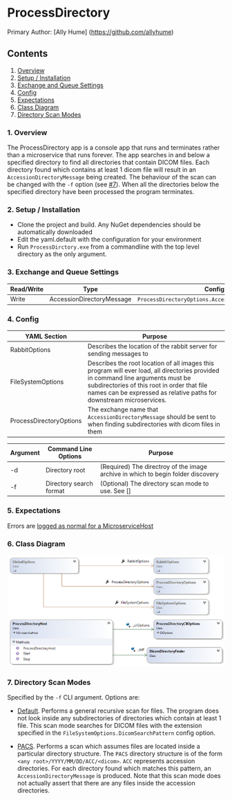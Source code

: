 # ProcessDirectory

Primary Author: [Ally Hume] (https://github.com/allyhume)

## Contents
 1. [Overview](#1-overview)
 2. [Setup / Installation](#2-setup--installation)
 3. [Exchange and Queue Settings](#3-exchange-and-queue-settings)
 4. [Config](#4-config)
 5. [Expectations](#5-expectations)
 6. [Class Diagram](#6-class-diagram)
 7. [Directory Scan Modes](#7-directory-scan-modes)

### 1. Overview
The ProcessDirectory app is a console app that runs and terminates rather than a microservice that runs forever. The app searches in and below a specified directory to find all directories that contain DICOM files. Each directory found which contains at least 1 dicom file will result in an `AccessionDirectoryMessage` being created. The behaviour of the scan can be changed with the `-f` option (see [#7](#7-directory-scan-modes)). When all the directories below the specified directory have been processed the program terminates.

### 2. Setup / Installation
 - Clone the project and build. Any NuGet dependencies should be automatically downloaded
 - Edit the yaml.default with the configuration for your environment
 - Run `ProcessDirctory.exe` from a commandline with the top level directory as the only argument.

### 3. Exchange and Queue Settings
| Read/Write | Type | Config setting |
| ------------- | ------------- |------------- |
| Write | AccessionDirectoryMessage | `ProcessDirectoryOptions.AccessionDirectoryProducerOptions` |

### 4. Config
| YAML Section  | Purpose |
| ------------- | ------------- |
| RabbitOptions | Describes the location of the rabbit server for sending messages to |
| FileSystemOptions | Describes the root location of all images this program will ever load, all directories provided in command line arguments must be subdirectories of this root in order that file names can be expressed as relative paths for downstream microservices. |
| ProcessDirectoryOptions | The exchange name that `AccessionDirectoryMessage` should be sent to when finding subdirectories with dicom files in them |

| Argument | Command Line Options | Purpose |
| ------------- | ------------- | ------------- |
|-d| Directory root | (Required) The directroy of the image archive in which to begin folder discovery |
|-f| Directory search format |(Optional) The directory scan mode to use. See [] |

### 5. Expectations
Errors are [logged as normal for a MicroserviceHost](../Microservices.Common/README.md#logging)

### 6. Class Diagram
![Class Diagram](./Images/ClassDiagram.png)

### 7. Directory Scan Modes

Specified by the `-f` CLI argument. Options are:

- [Default](Execution/DirectoryFinders/BasicDicomDirectoryFinder.cs). Performs a general recursive scan for files. The program does not look inside any subdirectories of directories which contain at least 1 file. This scan mode searches for DICOM files with the extension specified in the `FileSystemOptions.DicomSearchPattern` config option.

- [PACS](Execution/DirectoryFinders/PacsDirectoryFinder.cs). Performs a scan which assumes files are located inside a particular directory structure. The `PACS` directory structure is of the form `<any root>/YYYY/MM/DD/ACC/<dicom>`. `ACC` represents accession directories. For each directory found which matches this pattern, an `AccessionDirectoryMessage` is produced. Note that this scan mode does not actually assert that there are any files inside the accession directories.
